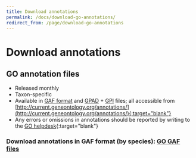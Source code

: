 ```yaml
---
title: Download annotations
permalink: /docs/download-go-annotations/
redirect_from: /page/download-go-annotations
---
```


# Download annotations 
## GO annotation files
+ Released monthly
+ Taxon-specific
+ Available in [GAF format](/docs/go-annotation-file-gaf-format-21/) and [GPAD](/docs/gene-product-association-data-gpad-format/) + [GPI](/docs/gene-product-information-gpi-format/) files; all accessible from [http://current.geneontology.org/annotations/](http://current.geneontology.org/annotations/){:target="blank"}
+ Any errors or omissions in annotations should be reported by writing to the [GO helpdesk](http://help.geneontology.org/){:target="blank"}

### Download annotations in GAF format (by species): [GO GAF files](http://current.geneontology.org/products/pages/downloads.html)
